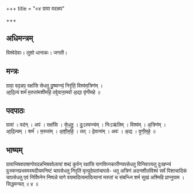 +++
title = "०४ ग्रावा वदन्नप"

+++
## अधिमन्त्रम्
विश्वेदेवाः। लुशो धानाकः। जगती।

## मन्त्रः
ग्रावा॒ वद॒न्नप॒ रक्षां॑सि सेधतु दु॒ष्ष्वप्न्यं॒ निरृ॑तिं॒ विश्व॑म॒त्रिण॑म् ।  
आ॒दि॒त्यं शर्म॑ म॒रुता॑मशीमहि॒ तद्दे॒वाना॒मवो॑ अ॒द्या वृ॑णीमहे ॥

## पदपाठः
ग्रावा॑ । वद॑न् । अप॑ । रक्षां॑सि । से॒ध॒तु॒ । दुः॒ऽस्वप्न्य॑म् । निःऽऋ॑तिम् । विश्व॑म् । अ॒त्रिण॑म् ।  
आ॒दि॒त्यम् । शर्म॑ । म॒रुता॑म् । अ॒शी॒म॒हि॒ । तत् । दे॒वाना॑म् । अवः॑ । अ॒द्य । वृ॒णी॒म॒हे॒ ॥

## भाष्यम्
ग्रावाभिषवपाषाणोवदन्नभिषववेलायां शब्दं कुर्वन् रक्षांसि यागविघ्नकारीण्यपसेधतु विनिवारयतु दुःखप्न्यं दुःस्वप्नप्रभवमस्मदीयमनिष्टं चापसेधतु निरृतिं मृत्युदेवतांचापसे- धतु अत्रिणं अदनशीलंविश्वं सर्वं पिशाचादिकं चापसेधतु एवं निर्विघ्नेन निष्पन्ने यागे वयमादित्यमादित्यानां मरुतां च संबन्ध्नि शर्म सुखं अश्मिहि प्राप्नुयाम । सिद्धमन्यत् ॥ ४ ॥